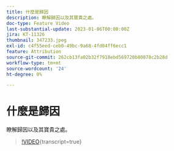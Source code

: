 ```yaml
---
title: 什麼是歸因
description: 瞭解歸因以及其寶貴之處。
doc-type: Feature Video
last-substantial-update: 2023-01-06T00:00:00Z
jira: KT-11326
thumbnail: 347233.jpeg
exl-id: c4f55eed-ceb0-49bc-9a68-4fd04ff6ecc1
feature: Attribution
source-git-commit: 262cb13fa02b32f7918ebd569720b80078c2b28d
workflow-type: tm+mt
source-wordcount: '24'
ht-degree: 0%

---
```


# 什麼是歸因

瞭解歸因以及其寶貴之處。

>[!VIDEO](https://video.tv.adobe.com/v/347233/?learn=on){transcript=true}

